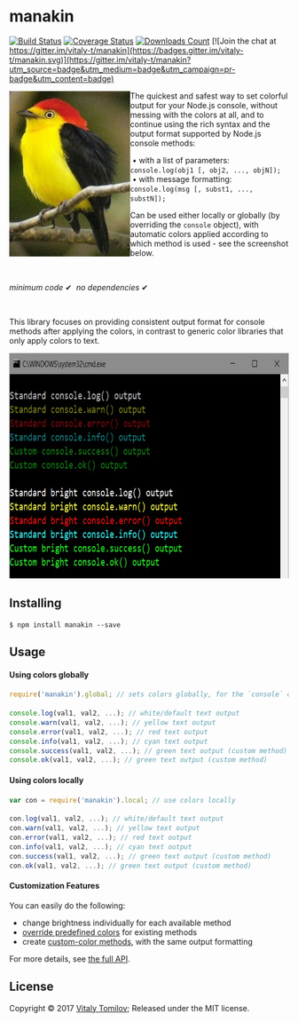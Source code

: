 manakin
=======

[![Build Status](https://travis-ci.org/vitaly-t/manakin.svg?branch=master)](https://travis-ci.org/vitaly-t/manakin)
[![Coverage Status](https://coveralls.io/repos/vitaly-t/manakin/badge.svg?branch=master)](https://coveralls.io/r/vitaly-t/manakin?branch=master)
[![Downloads Count](http://img.shields.io/npm/dm/manakin.svg)](https://www.npmjs.com/package/manakin)
[![Join the chat at https://gitter.im/vitaly-t/manakin](https://badges.gitter.im/vitaly-t/manakin.svg)](https://gitter.im/vitaly-t/manakin?utm_source=badge&utm_medium=badge&utm_campaign=pr-badge&utm_content=badge)

<img align="left" width="218" height="298" src="https://raw.githubusercontent.com/vitaly-t/manakin/master/docs/manakin.jpg" alt="Wire-tailed manakin">

The quickest and safest way to set colorful output for your Node.js console, without messing with the colors at all,
and to continue using the rich syntax and the output format supported by Node.js console methods:

&nbsp;&bull; with a list of parameters: `console.log(obj1 [, obj2, ..., objN]);`<br/>
&nbsp;&bull; with message formatting: `console.log(msg [, subst1, ..., substN]);`

Can be used either locally or globally (by overriding the `console` object), with automatic colors applied according to which
method is used - see the screenshot below.   

<br/>

_minimum code_ &#10004;&nbsp;&nbsp;_no dependencies_ &#10004;

<br/>

This library focuses on providing consistent output format for console methods after applying the colors, in contrast to generic color
libraries that only apply colors to text.

<img width="738" height="406" src="https://raw.githubusercontent.com/vitaly-t/manakin/master/docs/console.jpg" alt="Console output colors">

## Installing

```
$ npm install manakin --save
```

## Usage

#### Using colors globally

```js
require('manakin').global; // sets colors globally, for the `console` object

console.log(val1, val2, ...); // white/default text output
console.warn(val1, val2, ...); // yellow text output
console.error(val1, val2, ...); // red text output
console.info(val1, val2, ...); // cyan text output
console.success(val1, val2, ...); // green text output (custom method)
console.ok(val1, val2, ...); // green text output (custom method)
```

#### Using colors locally

```js
var con = require('manakin').local; // use colors locally

con.log(val1, val2, ...); // white/default text output
con.warn(val1, val2, ...); // yellow text output
con.error(val1, val2, ...); // red text output
con.info(val1, val2, ...); // cyan text output
con.success(val1, val2, ...); // green text output (custom method)
con.ok(val1, val2, ...); // green text output (custom method)
```

#### Customization Features

You can easily do the following:

- change brightness individually for each available method
- [override predefined colors](https://github.com/vitaly-t/manakin/blob/master/docs/API.md#overriding-colors) for existing methods
- create [custom-color methods](https://github.com/vitaly-t/manakin/blob/master/docs/API.md#custom-methods), with the same output formatting   

For more details, see [the full API].

## License

Copyright © 2017 [Vitaly Tomilov](https://github.com/vitaly-t);
Released under the MIT license.

[the full API]:https://github.com/vitaly-t/manakin/tree/master/docs/API.md
